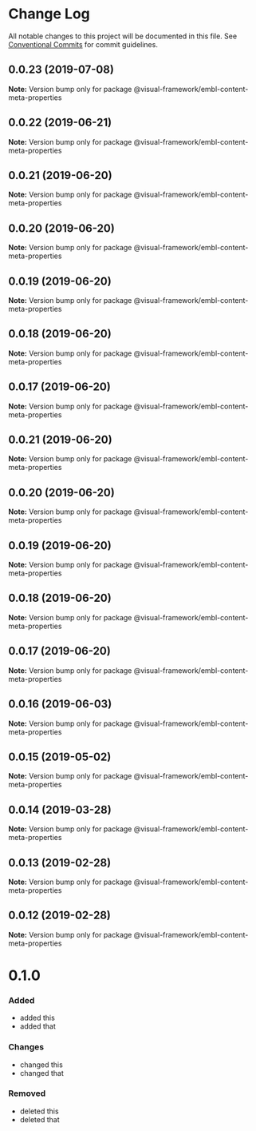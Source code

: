 # Change Log

All notable changes to this project will be documented in this file.
See [Conventional Commits](https://conventionalcommits.org) for commit guidelines.

## 0.0.23 (2019-07-08)

**Note:** Version bump only for package @visual-framework/embl-content-meta-properties





## 0.0.22 (2019-06-21)

**Note:** Version bump only for package @visual-framework/embl-content-meta-properties





## 0.0.21 (2019-06-20)

**Note:** Version bump only for package @visual-framework/embl-content-meta-properties





## 0.0.20 (2019-06-20)

**Note:** Version bump only for package @visual-framework/embl-content-meta-properties





## 0.0.19 (2019-06-20)

**Note:** Version bump only for package @visual-framework/embl-content-meta-properties





## 0.0.18 (2019-06-20)

**Note:** Version bump only for package @visual-framework/embl-content-meta-properties





## 0.0.17 (2019-06-20)

**Note:** Version bump only for package @visual-framework/embl-content-meta-properties





## 0.0.21 (2019-06-20)

**Note:** Version bump only for package @visual-framework/embl-content-meta-properties





## 0.0.20 (2019-06-20)

**Note:** Version bump only for package @visual-framework/embl-content-meta-properties





## 0.0.19 (2019-06-20)

**Note:** Version bump only for package @visual-framework/embl-content-meta-properties





## 0.0.18 (2019-06-20)

**Note:** Version bump only for package @visual-framework/embl-content-meta-properties





## 0.0.17 (2019-06-20)

**Note:** Version bump only for package @visual-framework/embl-content-meta-properties





## 0.0.16 (2019-06-03)

**Note:** Version bump only for package @visual-framework/embl-content-meta-properties





## 0.0.15 (2019-05-02)

**Note:** Version bump only for package @visual-framework/embl-content-meta-properties





## 0.0.14 (2019-03-28)

**Note:** Version bump only for package @visual-framework/embl-content-meta-properties





## 0.0.13 (2019-02-28)

**Note:** Version bump only for package @visual-framework/embl-content-meta-properties





## 0.0.12 (2019-02-28)

**Note:** Version bump only for package @visual-framework/embl-content-meta-properties





# 0.1.0

### Added
- added this
- added that

### Changes

- changed this
- changed that

### Removed

- deleted this
- deleted that
